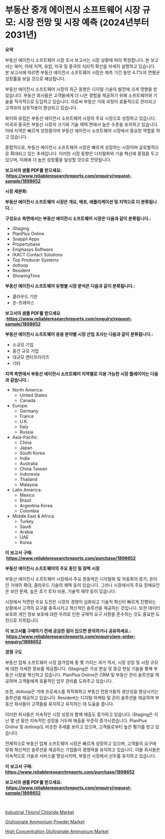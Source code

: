 <p><h1>부동산 중개 에이전시 소프트웨어 시장 규모: 시장 전망 및 시장 예측 (2024년부터 2031년)</h1></p><p><strong>요약</strong></p>
<p><p>부동산 에이전시 소프트웨어 시장 조사 보고서는 시장 상황에 따라 특정합니다. 본 보고서는 북미, 아태 지역, 유럽, 미국 및 중국의 지리적 확산을 자세히 설명하고 있습니다. 본 보고서에 따르면 부동산 에이전시 소프트웨어 시장은 예측 기간 동안 4.7%의 연평균 성장률을 보일 것으로 예상됩니다.</p><p>부동산 에이전시 소프트웨어 시장의 최근 동향은 디지털 기술의 발전에 크게 영향을 받았습니다. 부동산 회사들은 고객들에게 더 나은 경험을 제공하기 위해 소프트웨어와 기술을 적극적으로 도입하고 있습니다. 이로써 부동산 거래 과정이 효율적으로 관리되고 고객과의 상호작용이 향상되고 있습니다.</p><p>북미와 유럽은 부동산 에이전시 소프트웨어 시장의 주요 시장으로 성장하고 있습니다. 미국과 중국은 부동산 시장의 크기와 기술 채택 면에서 높은 수준을 유지하고 있습니다. 아태 지역은 빠르게 성장중이며 부동산 에이전시 소프트웨어 시장에서 중요한 역할을 하고 있습니다.</p><p>종합적으로, 부동산 에이전시 소프트웨어 시장은 빠르게 성장하는 시장이며 글로벌적으로 확대되고 있는 추세입니다. 이러한 시장 동향은 디지털화와 기술 혁신에 중점을 두고 있으며, 미래에 더 높은 성장률을 달성할 것으로 전망됩니다.</p></p>
<p><strong>보고서의 샘플 PDF를 받으세요: &nbsp;<a href="https://www.reliableresearchreports.com/enquiry/request-sample/1898652">https://www.reliableresearchreports.com/enquiry/request-sample/1898652</a></strong></p>
<p><strong>시장 세분화:</strong></p>
<p><strong> 부동산 에이전시 소프트웨어 시장은 개요, 배포, 애플리케이션 및 지역으로 더 분류됩니다. :</strong></p>
<p><strong>구성요소 측면에서는 부동산 에이전시 소프트웨어 시장은 다음과 같이 분류됩니다.:</strong></p>
<p><ul><li>iStaging</li><li>PlanPlus Online</li><li>Snappii Apps</li><li>Propertybase</li><li>Emphasys Software</li><li>IXACT Contact Solutions</li><li>Top Producer Systems</li><li>dotloop</li><li>Resident</li><li>ShowingTime</li></ul></p>
<p><strong> 부동산 에이전시 소프트웨어 유형별 시장 분석은 다음과 같이 분류됩니다.:</strong></p>
<p><ul><li>클라우드 기반</li><li>온-프레미스</li></ul></p>
<p><strong>보고서의 샘플 PDF를 받으세요 :<a href="https://www.reliableresearchreports.com/enquiry/request-sample/1898652">https://www.reliableresearchreports.com/enquiry/request-sample/1898652</a></strong></p>
<p><strong> 부동산 에이전시 소프트웨어 응용 분야별 시장 산업 조사는 다음과 같이 분류됩니다.:</strong></p>
<p><ul><li>소규모 기업</li><li>중간 규모 기업</li><li>대규모 엔터프라이즈</li><li>기타</li></ul></p>
<p><strong>지역 측면에서 부동산 에이전시 소프트웨어 지역별로 이용 가능한 시장 플레이어는 다음과 같습니다.:</strong></p>
<p><ul>
    <li>
        North America:
        <ul>
            <li>United States</li>
            <li>Canada</li>
        </ul>
    </li>
    <li>
        Europe:
        <ul>
            <li>Germany</li>
            <li>France</li>
            <li>U.K.</li>
            <li>Italy</li>
            <li>Russia</li>
        </ul>
    </li>
    <li>
        Asia-Pacific:
        <ul>
            <li>China</li>
            <li>Japan</li>
            <li>South Korea</li>
            <li>India</li>
            <li>Australia</li>
            <li>China Taiwan</li>
            <li>Indonesia</li>
            <li>Thailand</li>
            <li>Malaysia</li>
        </ul>
    </li>
    <li>
        Latin America:
        <ul>
            <li>Mexico</li>
            <li>Brazil</li>
            <li>Argentina Korea</li>
            <li>Colombia</li>
        </ul>
    </li>
    <li>
        Middle East & Africa:
        <ul>
            <li>Turkey</li>
            <li>Saudi</li>
            <li>Arabia</li>
            <li>UAE</li>
            <li>Korea</li>
        </ul>
    </li>
    </ul></p>
<p><strong>이 보고서 구매: &nbsp;<a href="https://www.reliableresearchreports.com/purchase/1898652">https://www.reliableresearchreports.com/purchase/1898652</a></strong></p>
<p><strong>부동산 에이전시 소프트웨어의 주요 동인 및 장벽 시장</strong></p>
<p><p>부동산 에이전시 소프트웨어 시장에서 주요 원동력은 디지털화 및 자동화의 증가, 온라인 거래의 확대, 클라우드 기술의 채택 등이 있습니다. 그러나 시장에서의 주요 장애요인은 보안 문제, 높은 초기 투자 비용, 기술적 제약 등이 있습니다.</p><p>시장에서 직면한 주요 도전은 시장의 경쟁이 심화되고 기술적 혁신이 빠르게 진행되는 상황에서 고객의 요구를 충족시키고 혁신적인 솔루션을 제공하는 것입니다. 또한 데이터 보호와 개인 정보 보호에 대한 우려로 인한 규제적 요구 사항을 준수하는 것도 중요한 도전으로 지목됩니다.</p></p>
<p><strong>이 보고서를 구매하기 전에 궁금한 점이 있으면 문의하거나 공유하세요.: &nbsp;<a href="https://www.reliableresearchreports.com/enquiry/pre-order-enquiry/1898652">https://www.reliableresearchreports.com/enquiry/pre-order-enquiry/1898652</a></strong></p>
<p><strong>경쟁 구도</strong></p>
<p><p>부동산 업체 소프트웨어 시장 참가업체 중 몇 가지는 과거 역사, 시장 성장 및 시장 규모에 대한 자세한 정보를 제공합니다. iStaging은 가상 현실 및 증강 현실 기술을 통해 부동산 시장을 혁신하고 있습니다. PlanPlus Online은 CRM 및 부동산 관리 솔루션을 제공하며 고객들에게 효율적인 업무 관리를 도와주고 있습니다.</p><p>또한, dotloop은 거래 프로세스를 최적화하고 부동산 전문가들의 생산성을 향상시키는 솔루션을 제공하고 있습니다. Resident는 디지털 마케팅 및 관리 솔루션을 제공하여 부동산 회사들이 고객들을 유지하고 유치하는 데 도움을 줍니다.</p><p>이러한 회사들은 지속적인 시장 성장과 함께 매출도 증가하고 있습니다. iStaging은 지난 몇 년 동안 지속적인 성장을 거두며 매출을 꾸준히 증가시켰습니다. PlanPlus Online 및 dotloop도 비슷한 추세를 보이고 있으며, 고객들로부터 높은 평가를 받고 있습니다.</p><p>전체적으로 부동산 업체 소프트웨어 시장은 빠르게 성장하고 있으며, 고객들의 요구에 맞춰 혁신적인 솔루션을 제공하는 기업들이 경쟁력을 유지하고 있습니다. 이들 회사들은 지속적으로 기술과 서비스를 향상시키며, 부동산 시장에서 선두를 유지하고 있습니다.</p></p>
<p><strong>이 보고서 구매: &nbsp; <a href="https://www.reliableresearchreports.com/purchase/1898652">https://www.reliableresearchreports.com/purchase/1898652</a></strong></p>
<p><strong>보고서의 샘플 PDF를 받으세요: &nbsp;<a href="https://www.reliableresearchreports.com/enquiry/request-sample/1898652">https://www.reliableresearchreports.com/enquiry/request-sample/1898652</a></strong><strong></strong></p>
<p>&nbsp;</p>
<p><p><a href="https://github.com/joannagoyvaerts/Market-Research-Report-List-1/blob/main/industrial-thionyl-chloride-market.md">Industrial Thionyl Chloride Market</a></p><p><a href="https://github.com/Hazelklievgspy6vdcsmu106w/Market-Research-Report-List-1/blob/main/glufosinate-ammonium-powder-market.md">Glufosinate Ammonium Powder Market</a></p><p><a href="https://github.com/lubmix/Market-Research-Report-List-1/blob/main/high-concentration-glufosinate-ammonium-market.md">High Concentration Glufosinate Ammonium Market</a></p></p>